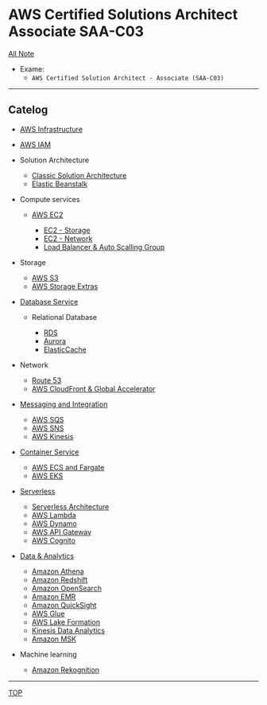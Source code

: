 # AWS Certified Solutions Architect Associate SAA-C03

[All Note](../../index.md)

- Exame:
  - `AWS Certified Solution Architect - Associate (SAA-C03)`

---

## Catelog

- [AWS Infrastructure](./infrastructure/infrastructure.md)
- [AWS IAM](./iam/iam.md)

- Solution Architecture

  - [Classic Solution Architecture](./solution_architecture/classic_solution_architecture.md)
  - [Elastic Beanstalk](./solution_architecture/beanstalk.md)

- Compute services

  - [AWS EC2](./ec2/ec2.md)

    - [EC2 - Storage](./ec2/ec2_storage.md)
    - [EC2 - Network](./ec2/ec2_network.md)
    - [Load Balancer & Auto Scalling Group](./ec2/availability_scalability.md)

- Storage

  - [AWS S3](./s3/s3.md)
  - [AWS Storage Extras](./storage/extras.md)

- [Database Service](./db_service/db_service.md)

  - Relational Database

    - [RDS](./rds/rds.md)
    - [Aurora](./rds_aurora/aurora.md)
    - [ElasticCache](./elasticcache/elasticcache.md)

- Network

  - [Route 53](./route53/route53.md)
  - [AWS CloudFront & Global Accelerator](./cloudfront/cloudfront.md)

- [Messaging and Integration](./decouple/messaging.md)

  - [AWS SQS](./decouple/sqs.md)
  - [AWS SNS](./decouple/sns.md)
  - [AWS Kinesis](./decouple/kinesis.md)

- [Container Service](./container/container.md)

  - [AWS ECS and Fargate](./container/ecs.md)
  - [AWS EKS](./container/eks.md)

- [Serverless](./serverless/serverless.md)
  - [Serverless Architecture](./serverless/architecture.md)
  - [AWS Lambda](./lambda/lambda.md)
  - [AWS Dynamo](./dynamo/dynamo.md)
  - [AWS API Gateway](./gateway/gateway.md)
  - [AWS Cognito](./cognito/cognito.md)

- [Data & Analytics](./data_analytics/data_analytics.md)
  - [Amazon Athena](./athena/athena.md)
  - [Amazon Redshift](./redshift/redshift.md)
  - [Amazon OpenSearch](./opensearch/opensearch.md)
  - [Amazon EMR](./emr/emr.md)
  - [Amazon QuickSight](./quicksight/quicksight.md)
  - [AWS Glue](./glue/glue.md)
  - [AWS Lake Formation](./lake_formation/lake_formation.md)
  - [Kinesis Data Analytics](./kinesis_analytics/kinesis_analytics.md)
  - [Amazon MSK](./msk/msk.md)

- Machine learning
  - [Amazon Rekognition](./ml/ml.md#Rekognition)

---

[TOP](#aws-certified-solutions-architect-associate-saa-c03)
